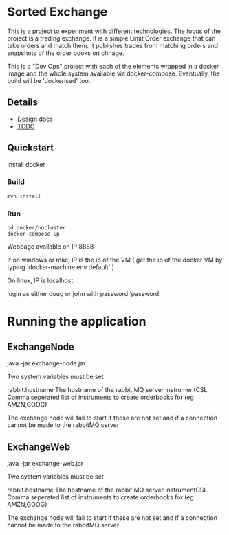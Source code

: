 # Sorted Exchange

This is a project to experiment with different technologies. The focus of the project is a trading exchange. It is a simple Limit Order exchange that can take orders and match them. It publishes trades from matching orders and snapshots of the order books on chnage.

This is a "Dev Ops" project with each of the elements wrapped in a docker image and the whole system available via docker-compose. Eventually, the build will be 'dockerised' too.

## Details

* [Design docs](docs/design.md) 
* [TODO](docs/TODO.md)


## Quickstart

Install docker

### Build

    mvn install

### Run 

    cd docker/nocluster
    docker-compose up

Webpage available on IP:8888


If on windows or mac, IP is the ip of the VM ( get the ip of the docker VM by typing 'docker-machine env default' )

On linux, IP is localhost


login as either doug or john with password ‘password’



# Running the application

## ExchangeNode

java -jar exchange-node.jar
  
Two system variables must be set

rabbit.hostname     The hostname of the rabbit MQ server
instrumentCSL       Comma seperated list of instruments to create orderbooks for (eg AMZN,GOOG)

The exchange node will fail to start if these are not set and if a connection cannot be made to the rabbitMQ server


## ExchangeWeb

java -jar exchange-web.jar
  
Two system variables must be set

rabbit.hostname     The hostname of the rabbit MQ server
instrumentCSL       Comma seperated list of instruments to create orderbooks for (eg AMZN,GOOG)

The exchange node will fail to start if these are not set and if a connection cannot be made to the rabbitMQ server

